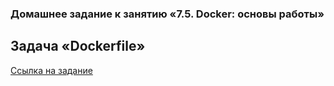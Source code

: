### Домашнее задание к занятию «7.5. Docker: основы работы»

## Задача «Dockerfile»

[Ссылка на задание](https://github.com/netology-code/jd-homeworks/blob/master/docker/task1/README.md)